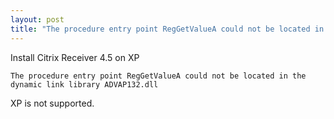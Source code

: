 ```yaml
---
layout: post
title: "The procedure entry point RegGetValueA could not be located in the dynamic link library ADVAP132.dll"
---
```


Install Citrix Receiver 4.5 on XP

```
The procedure entry point RegGetValueA could not be located in the dynamic link library ADVAP132.dll
```

XP is not supported.